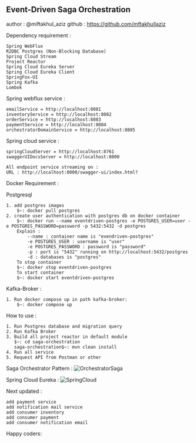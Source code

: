 ## Event-Driven Saga Orchestration
   
   author : @miftakhul_aziz
   github : https://github.com/mftakhullaziz
   

   Dependency requirement :
    
    Spring WebFlux
    R2DBC Postgres (Non-Blocking Database)
    Spring Cloud Stream
    Project Reactor
    Spring Cloud Eureka Server
    Spring Cloud Eureka Client
    SpringFox-UI
    Spring Kafka
    Lombok

   Spring webflux service :
    
    emailService = http://localhost:8081
    inventoryService = http://localhost:8082
    orderService = http://localhost:8083
    paymentService = http://localhost:8084
    orchestratorDomainService = http://localhost:8085
    
   Spring cloud service :
    
    springCloudServer = http://localhost:8761
    swaggerUIDocsServer = http://localhost:8000
    
    All endpoint service streaming on :
    URL : http://localhost:8000/swagger-ui/index.html?
    
   Docker Requirement : 
    
   Postgresql
    
    1. add postgres images
        $~: docker pull postgres
    2. create user authentication with postgres db on docker container
        $~: docker run --name eventdriven-postgres -e POSTGRES_USER=user -e POSTGRES_PASSWORD=password -p 5432:5432 -d postgres
        Explain :
            --name : container name is "evendriven-postgres"
            -e POSTGRES_USER : username is "user"
            -e POSTGRES_PASSWORD : password is "password"
            -p : port is "5432" running on http://localhost:5432/postgres
            -d : databases is "postgres"
        To stop container
        $~: docker stop eventdriven-postgres
        To start container
        $~: docker start eventdriven-postgres

   Kafka-Broker :
    
    1. Run docker compose up in path kafka-broker:
        $~: docker compose up

   How to use :
    
    1. Run Postgres database and migration query
    2. Run Kafka Broker
    3. Build all project reactor in default module 
       $~: cd saga-orchestration
       saga-orchestration$~: mvn clean install
    4. Run all service
    5. Request API from Postman or other

   Saga Orchestrator Pattern :
   ![OrchestratorSaga](https://github.com/mftakhullaziz/event-driven-orchestration-app/blob/main/docs/orchestration-saga.jpg)
   
   Spring Cloud Eureka :
   ![SpringCloud](https://github.com/mftakhullaziz/event-driven-orchestration-app/blob/main/docs/spring-cloud.png)
   

   Next updated :
    
    add payment service
    add notification mail service
    add consumer inventory
    add consumer payment
    add consumer notification email
    
   Happy coders:
    
    
